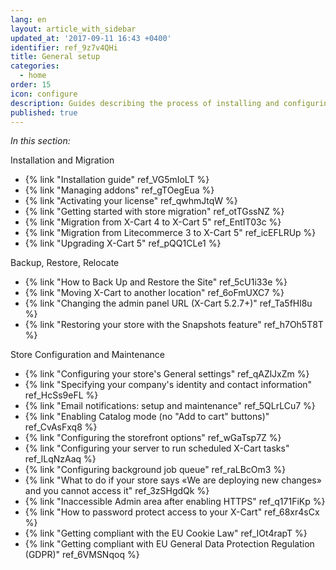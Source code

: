 ```yaml
---
lang: en
layout: article_with_sidebar
updated_at: '2017-09-11 16:43 +0400'
identifier: ref_9z7v4QHi
title: General setup
categories:
  - home
order: 15
icon: configure
description: Guides describing the process of installing and configuring your X-Cart 5
published: true
---
```



_In this section:_

Installation and Migration
*   {% link "Installation guide" ref_VG5mIoLT %}
*   {% link "Managing addons" ref_gTOegEua %}
*   {% link "Activating your license" ref_qwhmJtqW %}
*   {% link "Getting started with store migration" ref_otTGssNZ %}
*   {% link "Migration from X-Cart 4 to X-Cart 5" ref_EntIT03c %}
*   {% link "Migration from Litecommerce 3 to X-Cart 5" ref_icEFLRUp %}
*   {% link "Upgrading X-Cart 5" ref_pQQ1CLe1 %}

Backup, Restore, Relocate
*   {% link "How to Back Up and Restore the Site" ref_5cU1i33e %}
*   {% link "Moving X-Cart to another location" ref_6oFmUXC7 %}
*   {% link "Changing the admin panel URL (X-Cart 5.2.7+)" ref_Ta5fHl8u %}
*   {% link "Restoring your store with the Snapshots feature" ref_h7Oh5T8T %}

Store Configuration and Maintenance
*   {% link "Configuring your store's General settings" ref_qAZlJxZm %}
*   {% link "Specifying your company's identity and contact information" ref_HcSs9eFL %}
*   {% link "Email notifications: setup and maintenance" ref_5QLrLCu7 %}
*   {% link "Enabling Catalog mode (no "Add to cart" buttons)" ref_CvAsFxq8 %}
*   {% link "Сonfiguring the storefront options" ref_wGaTsp7Z %}
*   {% link "Сonfiguring your server to run scheduled X-Cart tasks" ref_lLqNzAaq %}
*   {% link "Configuring background job queue" ref_raLBcOm3 %}
*   {% link "What to do if your store says «We are deploying new changes» and you cannot access it" ref_3zSHgdQk %}
*   {% link "Inaccessible Admin area after enabling HTTPS" ref_q171FiKp %}
*   {% link "How to password protect access to your X-Cart" ref_68xr4sCx %}
*   {% link "Getting compliant with the EU Cookie Law" ref_IOt4rapT %}
*   {% link "Getting compliant with EU General Data Protection Regulation (GDPR)" ref_6VMSNqoq %}
